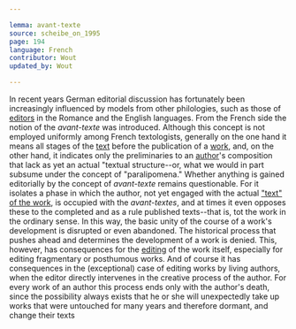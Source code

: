 ```yaml
---

lemma: avant-texte
source: scheibe_on_1995
page: 194
language: French
contributor: Wout
updated_by: Wout

---
```


In recent years German editorial discussion has fortunately been increasingly influenced by models from other philologies, such as those of [editors](editor.html) in the Romance and the English languages. From the French side the notion of the _avant-texte_ was introduced. Although this concept is not employed uniformly among French textologists, generally on the one hand it means all stages of the [text](text.html) before the publication of a [work](work.html), and, on the other hand, it indicates only the preliminaries to an [author](author.html)'s composition that lack as yet an actual "textual structure--or, what we would in part subsume under the concept of "paralipomena." Whether anything is gained editorially by the concept of _avant-texte_ remains questionable. For it isolates a phase in which the author, not yet engaged with the actual ["text" of the work](textWork), is occupied with the _avant-textes_, and at times it even opposes these to the completed and as a rule published texts--that is, tot the work in the ordinary sense. In this way, the basic unity of the course of a work's development is disrupted or even abandoned. The historical process that pushes ahead and determines the development of a work is denied. This, however, has consequences for the [editing](editing.html) of the work itself, especially for editing fragmentary or posthumous works. And of course it has consequences in the (exceptional) case of editing works by living authors, when the editor directly intervenes in the creative process of the author. For every work of an author this process ends only with the author's death, since the possibility always exists that he or she will unexpectedly take up works that were untouched for many years and therefore dormant, and change their texts
